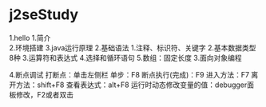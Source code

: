 # j2seStudy
1.hello
    1.简介  
    2.环境搭建
    3.java运行原理
2.基础语法
    1.注释、标识符、关键字 
    2.基本数据类型 8种
    3.运算符和表达式
    4.选择和循环语句
    5.数组：固定长度
3.面向对象编程



4.断点调试
    打断点：单击左侧栏
    单步：F8
    断点执行(完成)：F9
    进入方法：F7
    离开方法：shift+F8
    查看表达式：alt+F8
    运行时动态修改变量的值：debugger面板修改，F2或者双击
